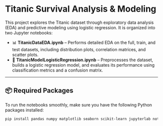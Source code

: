 # Titanic Survival Analysis & Modeling

This project explores the Titanic dataset through exploratory data analysis (EDA) and predictive modeling using logistic regression. It is organized into two Jupyter notebooks:

- 📊 **TitanicDataEDA.ipynb** – Performs detailed EDA on the full, train, and test datasets, including distribution plots, correlation matrices, and scatter plots.
- 🤖 **TitanicModelLogisticRegression.ipynb** – Preprocesses the dataset, builds a logistic regression model, and evaluates its performance using classification metrics and a confusion matrix.

---

## 📦 Required Packages

To run the notebooks smoothly, make sure you have the following Python packages installed:

```bash
pip install pandas numpy matplotlib seaborn scikit-learn jupyterlab notebook
